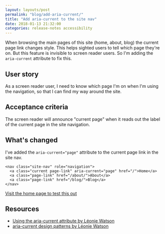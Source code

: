 ```yaml
---
layout: layouts/post
permalink: "blog/add-aria-current/"
title: "Add aria-current to the site nav"
date: 2018-01-13 21:32:00  
categories: release-notes accessibility
---
```


When browsing the main pages of this site (home, about, blog) the current page link changes style. This helps sighted users to tell which page they're on. But this feature is invisible to screen reader users. So I'm adding the `aria-current` attribute to fix this.

## User story

As a screen reader user, I need to know which page I'm on when I'm using the navigation, so that I can find my way around the site.

## Acceptance criteria

The screen reader will announce "current page" when it reads out the label of the current page in the site navigation.

## What's changed

I've added the `aria-current="page"` attribute to the current page link in the site nav.

```
<nav class="site-nav" role="navigation">
  <a class="current page-link" aria-current="page" href="/">Home</a>
  <a class="page-link" href="/about/">About</a>
  <a class="page-link" href="/blog/">Blog</a>
</nav>
```

[Visit the home page to test this out](/)

## Resources
- [Using the aria-current attribute by Léonie Watson](https://tink.uk/using-the-aria-current-attribute/)
- [aria-current design patterns by Léonie Watson](http://design-patterns.tink.uk/aria-current/)
